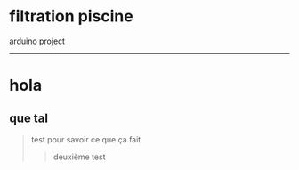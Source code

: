 # filtration piscine
 
arduino project
***
# hola
## que tal
> test pour savoir ce que ça fait
>> deuxième test